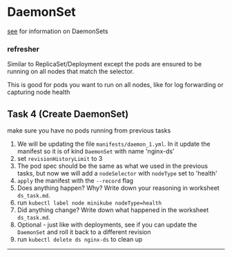 # DaemonSet

[see](https://kubernetes.io/docs/concepts/workloads/controllers/daemonset/) for information on DaemonSets

### refresher
Similar to ReplicaSet/Deployment except the pods are ensured to be running on all nodes that match the selector.

This is good for pods you want to run on all nodes, like for log forwarding or capturing node health

## Task 4 (Create DaemonSet)

make sure you have no pods running from previous tasks

1. We will be updating the file `manifests/daemon_1.yml`. In it update the manifest so it is of kind `DaemonSet` with name 'nginx-ds'
2. set `revisionHistoryLimit` to 3
3. The pod spec should be the same as what we used in the previous tasks, but now we will add a `nodeSelector` with `nodeType` set to 'health'
4. `apply` the manifest with the `--record` flag
5. Does anything happen? Why? Write down your reasoning in worksheet `ds_task.md`.
6. run `kubectl label node minikube nodeType=health`
7. Did anything change? Write down what happened in the worksheet `ds_task.md`. 
8. Optional - just like with deployments, see if you can update the `DaemonSet` and roll it back to a different revision
9. run `kubectl delete ds nginx-ds` to clean up

---
